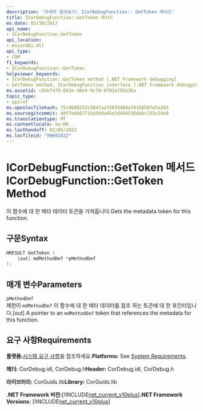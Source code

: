 ```yaml
---
description: '자세히 알아보기: ICorDebugFunction:: GetToken 메서드'
title: ICorDebugFunction::GetToken 메서드
ms.date: 03/30/2017
api_name:
- ICorDebugFunction.GetToken
api_location:
- mscordbi.dll
api_type:
- COM
f1_keywords:
- ICorDebugFunction::GetToken
helpviewer_keywords:
- ICorDebugFunction::GetToken method [.NET Framework debugging]
- GetToken method, ICorDebugFunction interface [.NET Framework debugging]
ms.assetid: c6bbf479-062e-48e9-9c70-0f92e293e36a
topic_type:
- apiref
ms.openlocfilehash: 75c8680252c5047aa7263940da76166597e5a283
ms.sourcegitcommit: ddf7edb67715a5b9a45e3dd44536dabc153c1de0
ms.translationtype: MT
ms.contentlocale: ko-KR
ms.lasthandoff: 02/06/2021
ms.locfileid: "99692422"
---
```

# <a name="icordebugfunctiongettoken-method"></a><span data-ttu-id="dff86-103">ICorDebugFunction::GetToken 메서드</span><span class="sxs-lookup"><span data-stu-id="dff86-103">ICorDebugFunction::GetToken Method</span></span>

<span data-ttu-id="dff86-104">이 함수에 대 한 메타 데이터 토큰을 가져옵니다.</span><span class="sxs-lookup"><span data-stu-id="dff86-104">Gets the metadata token for this function.</span></span>  
  
## <a name="syntax"></a><span data-ttu-id="dff86-105">구문</span><span class="sxs-lookup"><span data-stu-id="dff86-105">Syntax</span></span>  
  
```cpp  
HRESULT GetToken (  
    [out] mdMethodDef *pMethodDef  
);  
```  
  
## <a name="parameters"></a><span data-ttu-id="dff86-106">매개 변수</span><span class="sxs-lookup"><span data-stu-id="dff86-106">Parameters</span></span>  

 `pMethodDef`  
 <span data-ttu-id="dff86-107">제한이 `mdMethodDef` 이 함수에 대 한 메타 데이터를 참조 하는 토큰에 대 한 포인터입니다.</span><span class="sxs-lookup"><span data-stu-id="dff86-107">[out] A pointer to an `mdMethodDef` token that references the metadata for this function.</span></span>  
  
## <a name="requirements"></a><span data-ttu-id="dff86-108">요구 사항</span><span class="sxs-lookup"><span data-stu-id="dff86-108">Requirements</span></span>  

 <span data-ttu-id="dff86-109">**플랫폼:**[시스템 요구 사항](../../get-started/system-requirements.md)을 참조하세요.</span><span class="sxs-lookup"><span data-stu-id="dff86-109">**Platforms:** See [System Requirements](../../get-started/system-requirements.md).</span></span>  
  
 <span data-ttu-id="dff86-110">**헤더:** CorDebug.idl, CorDebug.h</span><span class="sxs-lookup"><span data-stu-id="dff86-110">**Header:** CorDebug.idl, CorDebug.h</span></span>  
  
 <span data-ttu-id="dff86-111">**라이브러리:** CorGuids.lib</span><span class="sxs-lookup"><span data-stu-id="dff86-111">**Library:** CorGuids.lib</span></span>  
  
 <span data-ttu-id="dff86-112">**.NET Framework 버전:**[!INCLUDE[net_current_v10plus](../../../../includes/net-current-v10plus-md.md)]</span><span class="sxs-lookup"><span data-stu-id="dff86-112">**.NET Framework Versions:** [!INCLUDE[net_current_v10plus](../../../../includes/net-current-v10plus-md.md)]</span></span>

